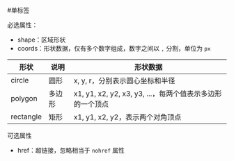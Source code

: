 #单标签 

必选属性：
- shape：区域形状
- coords：形状数据，仅有多个数字组成，数字之间以 `,` 分割，单位为 `px`

| 形状      | 说明   | 形状数据                                                  |
| --------- | ------ | --------------------------------------------------------- |
| circle    | 圆形   | x, y, r，分别表示圆心坐标和半径                           |
| polygon   | 多边形 | x1, y1, x2, y2, x3, y3, ...，每两个值表示多边形的一个顶点 |
| rectangle | 矩形   | x1, y1, x2, y2，表示两个对角顶点                        | 

可选属性
- href：超链接，忽略相当于 `nohref` 属性

